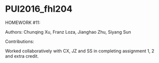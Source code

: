 # PUI2016_fhl204

HOMEWORK #11: 

Authors: Chunqing Xu, Franz Loza, Jianghao Zhu, Siyang Sun

Contributions:

Worked collaboratively with CX, JZ and SS in completing assignment 1, 2 and extra credit.

